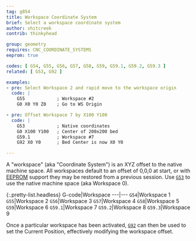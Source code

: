 ```yaml
---
tag: g054
title: Workspace Coordinate System
brief: Select a workspace coordinate system
author: shitcreek
contrib: thinkyhead

group: geometry
requires: CNC_COORDINATE_SYSTEMS
eeprom: true

codes: [ G54, G55, G56, G57, G58, G59, G59.1, G59.2, G59.3 ]
related: [ G53, G92 ]

examples:
- pre: Select Workspace 2 and rapid move to the workspace origin
  code: |
    G55            ; Workspace #2
    G0 X0 Y0 Z0    ; Go to WS Origin

- pre: Offset Workspace 7 by X100 Y100
  code: |
    G53            ; Native coordinates
    G0 X100 Y100   ; Center of 200x200 bed
    G59.1          ; Workspace #7
    G92 X0 Y0      ; Bed Center is now X0 Y0

---
```


A "workspace" (aka "Coordinate System") is an XYZ offset to the native machine space. All workspaces default to an offset of 0,0,0 at start, or with [EEPROM](/docs/features/eeprom.html) support they may be restored from a previous session. Use [`G53`](/docs/gcode/G053.html) to use the native machine space (aka Workspace 0).

{:.pretty-list.headless}
G-code|Workspace
---|---
`G54`|Workspace 1
`G55`|Workspace 2
`G56`|Workspace 3
`G57`|Workspace 4
`G58`|Workspace 5
`G59`|Workspace 6
`G59.1`|Workspace 7
`G59.2`|Workspace 8
`G59.3`|Workspace 9

Once a particular workspace has been activated, [`G92`](/docs/gcode/G092.html) can then be used to set the Current Position, effectively modifying the workspace offset.
